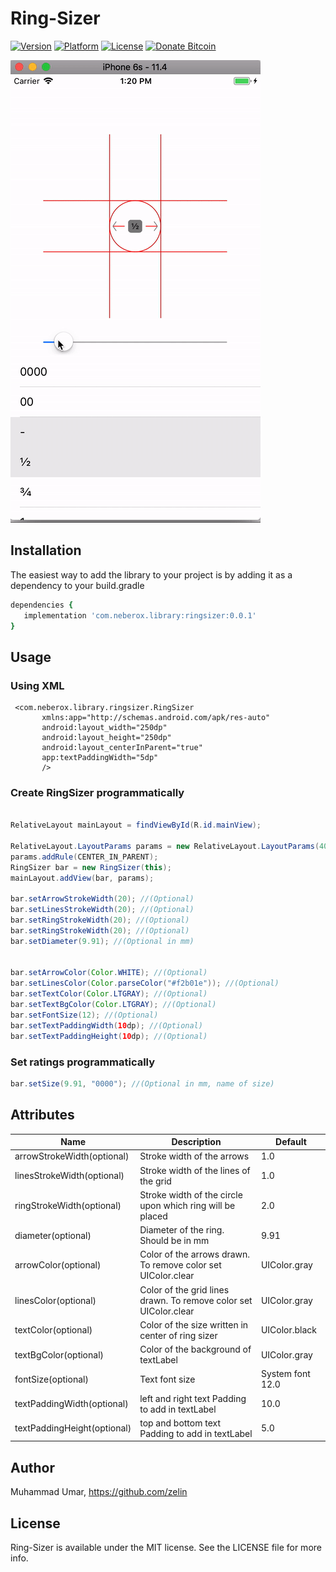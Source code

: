 # Ring-Sizer

[![Version](https://img.shields.io/badge/Version-0.1.0-brightgreen.svg)](https://github.com/zelin/Ring-Sizer)
[![Platform](https://img.shields.io/badge/Platform-iPhone-orange.svg)](https://github.com/zelin/Ring-Sizer)
[![License](https://img.shields.io/badge/License-MIT-black.svg)](https://github.com/zelin/Ring-Sizer)
[![Donate Bitcoin](https://img.shields.io/badge/Donate-Bitcoin-green.svg)](http://neberox.tk/donate/?amount=2&currency=USD)

![Screenshot 1](./Screenshots/main.gif)

## Installation

The easiest way to add the library to your project is by adding it as a dependency to your build.gradle

```ruby
dependencies {
   implementation 'com.neberox.library:ringsizer:0.0.1'
}
```

## Usage

### Using XML

 ```
  <com.neberox.library.ringsizer.RingSizer
        xmlns:app="http://schemas.android.com/apk/res-auto"
        android:layout_width="250dp"
        android:layout_height="250dp"
        android:layout_centerInParent="true"
        app:textPaddingWidth="5dp"
        />

```

### Create RingSizer programmatically
```java  

RelativeLayout mainLayout = findViewById(R.id.mainView);

RelativeLayout.LayoutParams params = new RelativeLayout.LayoutParams(400, 400);
params.addRule(CENTER_IN_PARENT);
RingSizer bar = new RingSizer(this);
mainLayout.addView(bar, params);

bar.setArrowStrokeWidth(20); //(Optional)
bar.setLinesStrokeWidth(20); //(Optional)
bar.setRingStrokeWidth(20); //(Optional)
bar.setRingStrokeWidth(20); //(Optional)
bar.setDiameter(9.91); //(Optional in mm)


bar.setArrowColor(Color.WHITE); //(Optional)
bar.setLinesColor(Color.parseColor("#f2b01e")); //(Optional)
bar.setTextColor(Color.LTGRAY); //(Optional)
bar.setTextBgColor(Color.LTGRAY); //(Optional)
bar.setFontSize(12); //(Optional)
bar.setTextPaddingWidth(10dp); //(Optional)
bar.setTextPaddingHeight(10dp); //(Optional)
```
### Set ratings programmatically

```java
bar.setSize(9.91, "0000"); //(Optional in mm, name of size)
```

## Attributes

| Name | Description | Default
| ------ | ------ | ------ |
| arrowStrokeWidth(optional) | Stroke width of the arrows | 1.0 |
| linesStrokeWidth(optional) | Stroke width of the lines of the grid | 1.0 |
| ringStrokeWidth(optional) | Stroke width of the circle upon which ring will be placed | 2.0 |
| diameter(optional) | Diameter of the ring. Should be in mm | 9.91 |
| arrowColor(optional) | Color of the arrows drawn. To remove color set UIColor.clear | UIColor.gray |
| linesColor(optional) | Color of the grid lines drawn. To remove color set UIColor.clear | UIColor.gray |
| textColor(optional) | Color of the size written in center of ring sizer | UIColor.black |
| textBgColor(optional) | Color of the background of textLabel | UIColor.gray |
| fontSize(optional) | Text font size | System font 12.0 |
| textPaddingWidth(optional) | left and right text Padding to add in textLabel | 10.0 |
| textPaddingHeight(optional) | top and bottom text Padding to add in textLabel | 5.0 |

## Author

Muhammad Umar, https://github.com/zelin

## License

Ring-Sizer is available under the MIT license. See the LICENSE file for more info.
